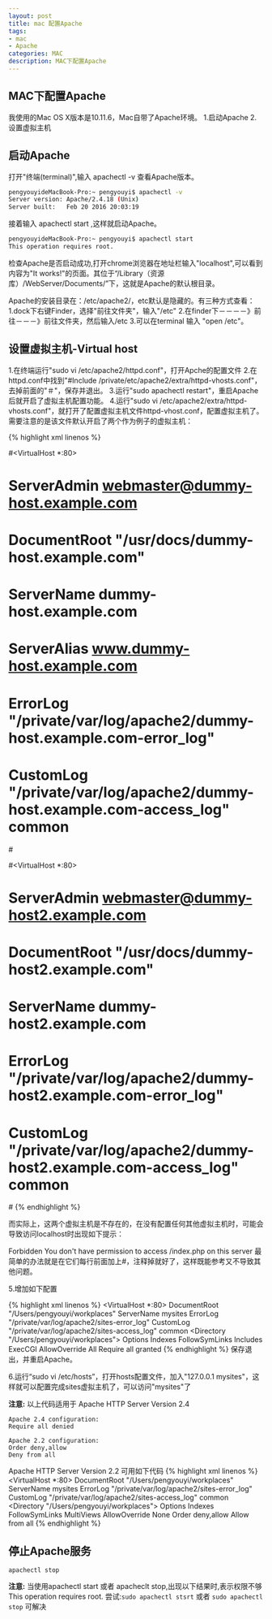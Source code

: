 ```yaml
---
layout: post
title: mac 配置Apache
tags:
- mac
- Apache
categories: MAC
description: MAC下配置Apache
---
```

## MAC下配置Apache

我使用的Mac OS X版本是10.11.6，Mac自带了Apache环境。
1.启动Apache
2.设置虚拟主机

## 启动Apache

打开"终端(terminal)",输入 apachectl -v 查看Apache版本。
```bash
pengyouyideMacBook-Pro:~ pengyouyi$ apachectl -v
Server version: Apache/2.4.18 (Unix)
Server built:   Feb 20 2016 20:03:19
```
接着输入 apachectl start ,这样就启动Apache。
```bash
pengyouyideMacBook-Pro:~ pengyouyi$ apachectl start
This operation requires root.
```
检查Apache是否启动成功,打开chrome浏览器在地址栏输入"localhost",可以看到内容为"It works!"的页面。其位于“/Library（资源库）/WebServer/Documents/”下，这就是Apache的默认根目录。

Apache的安装目录在：/etc/apache2/，etc默认是隐藏的。有三种方式查看：
1.dock下右键Finder，选择"前往文件夹"，输入"/etc"
2.在finder下－－－－》前往－－－》前往文件夹，然后输入/etc
3.可以在terminal 输入 "open /etc"。

## 设置虚拟主机-Virtual host

1.在终端运行"sudo vi /etc/apache2/httpd.conf"，打开Apche的配置文件
2.在httpd.conf中找到"#Include /private/etc/apache2/extra/httpd-vhosts.conf"，去掉前面的"＃"，保存并退出。
3.运行"sudo apachectl restart"，重启Apache后就开启了虚拟主机配置功能。
4.运行"sudo vi /etc/apache2/extra/httpd-vhosts.conf"，就打开了配置虚拟主机文件httpd-vhost.conf，配置虚拟主机了。需要注意的是该文件默认开启了两个作为例子的虚拟主机：

{% highlight xml linenos %}

#<VirtualHost *:80>
#    ServerAdmin webmaster@dummy-host.example.com
#    DocumentRoot "/usr/docs/dummy-host.example.com"
#    ServerName dummy-host.example.com
#    ServerAlias www.dummy-host.example.com
#    ErrorLog "/private/var/log/apache2/dummy-host.example.com-error_log"
#    CustomLog "/private/var/log/apache2/dummy-host.example.com-access_log" common
#</VirtualHost>

#<VirtualHost *:80>
#    ServerAdmin webmaster@dummy-host2.example.com
#   DocumentRoot "/usr/docs/dummy-host2.example.com"
#    ServerName dummy-host2.example.com
#    ErrorLog "/private/var/log/apache2/dummy-host2.example.com-error_log"
#    CustomLog "/private/var/log/apache2/dummy-host2.example.com-access_log" common
#</VirtualHost>
{% endhighlight %}

而实际上，这两个虚拟主机是不存在的，在没有配置任何其他虚拟主机时，可能会导致访问localhost时出现如下提示：

Forbidden
You don't have permission to access /index.php on this server
最简单的办法就是在它们每行前面加上#，注释掉就好了，这样既能参考又不导致其他问题。

5.增加如下配置

{% highlight xml linenos %}
<VirtualHost *:80>
    DocumentRoot "/Users/pengyouyi/workplaces"
    ServerName mysites
    ErrorLog "/private/var/log/apache2/sites-error_log"
    CustomLog "/private/var/log/apache2/sites-access_log" common
    <Directory "/Users/pengyouyi/workplaces">
        Options Indexes FollowSymLinks Includes ExecCGI
        AllowOverride All
        Require all granted
    </Directory>
</VirtualHost>
{% endhighlight %}
保存退出，并重启Apache。

6.运行“sudo vi /etc/hosts”，打开hosts配置文件，加入"127.0.0.1 mysites"，这样就可以配置完成sites虚拟主机了，可以访问"mysites"了

**注意:** 以上代码适用于 Apache HTTP Server Version 2.4
```
Apache 2.4 configuration:
Require all denied
```

```
Apache 2.2 configuration:
Order deny,allow
Deny from all
```
Apache HTTP Server Version 2.2 可用如下代码
{% highlight xml linenos %}
<VirtualHost *:80>
    DocumentRoot "/Users/pengyouyi/workplaces"
    ServerName mysites
    ErrorLog "/private/var/log/apache2/sites-error_log"
    CustomLog "/private/var/log/apache2/sites-access_log" common
    <Directory "/Users/pengyouyi/workplaces">
                Options Indexes FollowSymLinks MultiViews
                AllowOverride None
                Order deny,allow
                Allow from all
      </Directory>
</VirtualHost>
{% endhighlight %}

## 停止Apache服务
    apachectl stop
**注意:**
当使用apachectl start 或者 apacheclt stop,出现以下结果时,表示权限不够
This operation requires root.
尝试:`sudo apachectl stsrt` 或者 `sudo apachectl stop` 可解决









